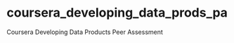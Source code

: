 coursera_developing_data_prods_pa
=================================

Coursera Developing Data Products Peer Assessment
